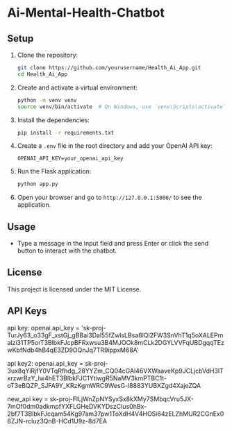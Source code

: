 # Ai-Mental-Health-Chatbot

## Setup

1. Clone the repository:

    ```sh
    git clone https://github.com/yourusername/Health_Ai_App.git
    cd Health_Ai_App
    ```

2. Create and activate a virtual environment:

    ```sh
    python -m venv venv
    source venv/bin/activate  # On Windows, use `venv\Scripts\activate`
    ```

3. Install the dependencies:

    ```sh
    pip install -r requirements.txt
    ```

4. Create a `.env` file in the root directory and add your OpenAI API key:

    ```plaintext
    OPENAI_API_KEY=your_openai_api_key
    ```

5. Run the Flask application:

    ```sh
    python app.py
    ```

6. Open your browser and go to `http://127.0.0.1:5000/` to see the application.

## Usage

- Type a message in the input field and press Enter or click the send button to interact with the chatbot.

## License

This project is licensed under the MIT License.

## API Keys

api key: openai.api_key = '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'

api key2: openai.api_key = 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

new_api key = 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